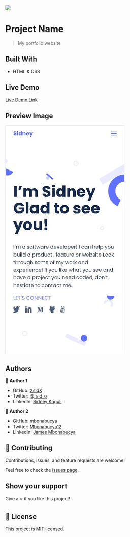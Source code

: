 ![](https://img.shields.io/badge/Microverse-blueviolet)

# Project Name

> My portfolio website

## Built With

- HTML & CSS

## Live Demo

[Live Demo Link](https://xsidx.github.io/my-portfolio/)

## Preview Image

![mobile view](assets/screenshots/mobileView-day3.JPG?raw=true "Title")

## Authors

👤 **Author 1**

- GitHub: [XsidX](https://github.com/XsidX)
- Twitter: [@\_sid_o](https://twitter.com/_sid_o_)
- LinkedIn: [Sidney Kaguli](https://www.linkedin.com/in/sidney-kaguli-0116801a6/)

👤 **Author 2**

- GitHub: [mbonabucya](https://github.com/mbonabucya)
- Twitter: [Mbonabucya12](https://twitter.com/Mbonabucya12)
- LinkedIn: [James Mbonabucya](https://www.linkedin.com/in/james-mbonabucya)

## 🤝 Contributing

Contributions, issues, and feature requests are welcome!

Feel free to check the [issues page](../../issues/).

## Show your support

Give a ⭐️ if you like this project!

## 📝 License

This project is [MIT](./MIT.md) licensed.
